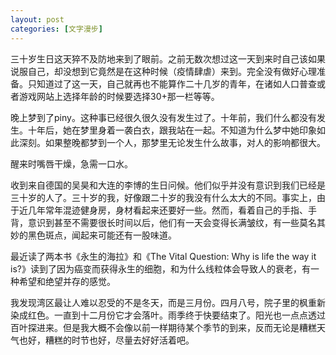 ```yaml
---
layout: post
categories: [文字漫步]
---
```


三十岁生日这天猝不及防地来到了眼前。之前无数次想过这一天到来时自己该如果说服自己，却没想到它竟然是在这种时候（疫情肆虐）来到。完全没有做好心理准备。只知道过了这一天，自己就再也不能算作二十几岁的青年，在诸如人口普查或者游戏网站上选择年龄的时候要选择30+那一栏等等。

<p class="dynamic" data-show="any">晚上梦到了<span class="dynamic" data-show="pin">pin</span><span class="dynamic" data-show="y">y</span>。这种事已经很久很久没有发生过了。十年前，我们什么都没有发生。十年后，她在梦里身着一袭白衣，跟我站在一起。不知道为什么梦中她印象如此深刻。如果整晚都梦到一个人，那梦里无论发生什么故事，对人的影响都很大。</p>

醒来时嘴唇干燥，急需一口水。

收到来自德国的吴昊和大连的李博的生日问候。他们似乎并没有意识到我们已经是三十岁的人了。三十岁的我，好像跟二十岁的我没有什么太大的不同。事实上，由于近几年常年混迹健身房，身材看起来还要好一些。然而，看着自己的手指、手背，意识到甚至不需要很长时间以后，他们有一天会变得长满皱纹，有一些莫名其妙的黑色斑点，闻起来可能还有一股味道。

最近读了两本书《永生的海拉》和《The Vital Question: Why is life the way it is?》读到了因为癌变而获得永生的细胞，和为什么线粒体会导致人的衰老，有一种希望和绝望并存的感觉。

我发现湾区最让人难以忍受的不是冬天，而是三月份。四月八号，院子里的枫重新染成红色。一直到十二月份它才会落叶。雨季终于快要结束了。阳光也一点点透过百叶探进来。但是我大概不会像以前一样期待某个季节的到来，反而无论是糟糕天气也好，糟糕的时节也好，尽量去好好活着吧。
